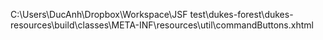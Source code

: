 C:\Users\DucAnh\Dropbox\Workspace\JSF test\dukes-forest\dukes-resources\build\classes\META-INF\resources\util\commandButtons.xhtml
